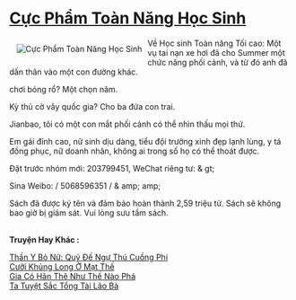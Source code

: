 <a href="https://truyenwiki.net/cuc-pham-toan-nang-hoc-sinh.35323/" title="Cực Phẩm Toàn Năng Học Sinh"><h1>Cực Phẩm Toàn Năng Học Sinh</h1></a><div style="display:table"><img align="right" style="float: left; padding: 10px;" src="https://truyenwiki.net/a/img/str/src/35323.jpg" alt="Cực Phẩm Toàn Năng Học Sinh">Về Học sinh Toàn năng Tối cao: Một vụ tai nạn xe hơi đã cho Summer một chức năng phối cảnh, và từ đó anh đã dấn thân vào một con đường khác.<p></p> chơi bóng rổ? Một chọn năm.<p></p> Kỳ thủ cờ vây quốc gia? Cho ba đứa con trai.<p></p> Jianbao, tôi có một con mắt phối cảnh có thể nhìn thấu mọi thứ.<p></p> Em gái đỉnh cao, nữ sinh dịu dàng, tiểu đội trưởng xinh đẹp lạnh lùng, y tá đồng phục, nữ doanh nhân, không ai trong số họ có thể thoát được.<p></p> Đặt trước nhóm mới: 203799451, WeChat riêng tư: & gt;<p></p> Sina Weibo: / 5068596351 / & amp; amp;<p></p> Sách đã được ký tên và đảm bảo hoàn thành 2,59 triệu từ. Sách sẽ không bao giờ bị giám sát. Vui lòng sưu tầm sách.</div><p><br><b>Truyện Hay Khác :</b></p><a href="https://truyenwiki.net/than-y-bo-nu-quy-de-ngu-thu-cuong-phi.35805/" alt="Thần Y Bỏ Nữ: Quỷ Đế Ngự Thú Cuồng Phi">Thần Y Bỏ Nữ: Quỷ Đế Ngự Thú Cuồng Phi</a><br/><a href="https://sangtacviet.wordpress.com/2020/10/22/cuoi-khung-long-o-mat-the/" alt="Cưỡi Khủng Long Ở Mạt Thế">Cưỡi Khủng Long Ở Mạt Thế</a><br/><a href="https://sangtacviet.wordpress.com/2020/10/22/gia-co-han-the-nhu-the-nao-pha/" alt="Gia Có Hãn Thê Như Thế Nào Phá">Gia Có Hãn Thê Như Thế Nào Phá</a><br/><a href="https://sangtacviet.wordpress.com/2020/10/22/ta-tuyet-sac-tong-tai-lao-ba/" alt="Ta Tuyệt Sắc Tổng Tài Lão Bà">Ta Tuyệt Sắc Tổng Tài Lão Bà</a><br/>